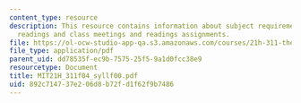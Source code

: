 ```yaml
---
content_type: resource
description: This resource contains information about subject requirements, required
  readings and class meetings and readings assignments.
file: https://ol-ocw-studio-app-qa.s3.amazonaws.com/courses/21h-311-the-renaissance-1300-1600-fall-2004/892c714737e206d8b72fd1f62f9b7486_MIT21H_311f04_syllf00.pdf
file_type: application/pdf
parent_uid: dd78535f-ec9b-7575-25f5-9a1d0fcc38e9
resourcetype: Document
title: MIT21H_311f04_syllf00.pdf
uid: 892c7147-37e2-06d8-b72f-d1f62f9b7486
---
```

